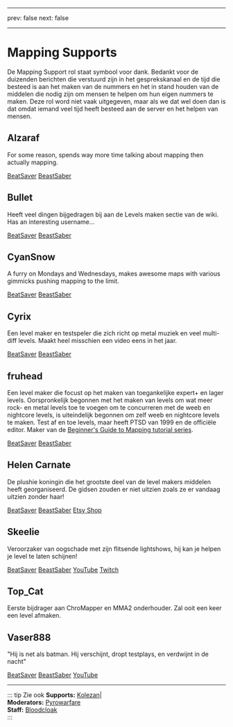 - - -
prev: false next: false
- - -

# Mapping Supports

De Mapping Support rol staat symbool voor dank. Bedankt voor de duizenden berichten die verstuurd zijn in het gesprekskanaal en de tijd die besteed is aan het maken van de nummers en het in stand houden van de middelen die nodig zijn om mensen te helpen om hun eigen nummers te maken. Deze rol word niet vaak uitgegeven, maar als we dat wel doen dan is dat omdat iemand veel tijd heeft besteed aan de server en het helpen van mensen.

## Alzaraf

For some reason, spends way more time talking about mapping then actually mapping.

<AboutLinks>

[BeatSaver](https://beatsaver.com/uploader/5cff0b7798cc5a672c855ce3)
[BeastSaber](https://bsaber.com/members/alzaraf/)

</AboutLinks>

## Bullet

Heeft veel dingen bijgedragen bij aan de Levels maken sectie van de wiki. Has an interesting username...

<AboutLinks>

[BeatSaver](https://beatsaver.com/uploader/5e84a9933f476a000645dd88)
[BeastSaber](https://bsaber.com/members/xace1337manx/)

</AboutLinks>

## CyanSnow

A furry on Mondays and Wednesdays, makes awesome maps with various gimmicks pushing mapping to the limit.

<AboutLinks>

[BeatSaver](https://beatsaver.com/uploader/5cff0b7698cc5a672c8543ac)
[BeastSaber](https://bsaber.com/members/cyansnow/)

</AboutLinks>

## Cyrix

Een level maker en testspeler die zich richt op metal muziek en veel multi-diff levels. Maakt heel misschien een video eens in het jaar.

<AboutLinks>

[BeatSaver](https://beatsaver.com/uploader/5eb6eb9a7abb000006c85add)
[BeastSaber](https://bsaber.com/members/cyrix/)

</AboutLinks>

## fruhead

Een level maker die focust op het maken van toegankelijke expert+ en lager levels. Oorspronkelijk begonnen met het maken van levels om wat meer rock- en metal levels toe te voegen om te concurreren met de weeb en nightcore levels, is uiteindelijk begonnen om zelf weeb en nightcore levels te maken. Test af en toe levels, maar heeft PTSD van 1999 en de officiële editor. Maker van de [Beginner's Guide to Mapping tutorial series](https://www.youtube.com/playlist?list=PL5F3WJ0s0nscdpqiWlOpM_4tJcF-CnWbm).

<AboutLinks>

[BeatSaver](https://beatsaver.com/uploader/5cff0b7598cc5a672c852683)
[BeastSaber](https://bsaber.com/members/fruhead/)

</AboutLinks>

## Helen Carnate

De plushie koningin die het grootste deel van de level makers middelen heeft georganiseerd. De gidsen zouden er niet uitzien zoals ze er vandaag uitzien zonder haar!

<AboutLinks>

[BeatSaver](https://beatsaver.com/uploader/5cff0b7798cc5a672c8553d2)
[BeastSaber](https://bsaber.com/members/helencarnate/)
[Etsy Shop](https://www.etsy.com/shop/HelenCarnateDesigns)

</AboutLinks>

## Skeelie

Veroorzaker van oogschade met zijn flitsende lightshows, hij kan je helpen je level te laten schijnen!

<AboutLinks>

[BeatSaver](https://beatsaver.com/uploader/5cff0b7698cc5a672c85507f)
[BeastSaber](https://bsaber.com/members/skeelie/)
[YouTube](https://www.youtube.com/user/xSkeelie)
[Twitch](https://www.twitch.tv/skeelie)

</AboutLinks>

## Top_Cat

Eerste bijdrager aan ChroMapper en MMA2 onderhouder. Zal ooit een keer een level afmaken.

## Vaser888

"Hij is net als batman. Hij verschijnt, dropt testplays, en verdwijnt in de nacht"

<AboutLinks>

[BeatSaver](https://beatsaver.com/uploader/5f63fb45103cbc00068ee060)
[BeastSaber](https://bsaber.com/members/vaser888/)
[YouTube](https://www.youtube.com/c/vaser888)

</AboutLinks>

---

::: tip Zie ook **Supports:** [Kolezan](./supports.md#kolezan)|   
**Moderators:** [Pyrowarfare](./moderators.md#pyrowarfare-retired)   
**Staff:** [Bloodcloak](./staff.md#bloodcloak)   
:::
